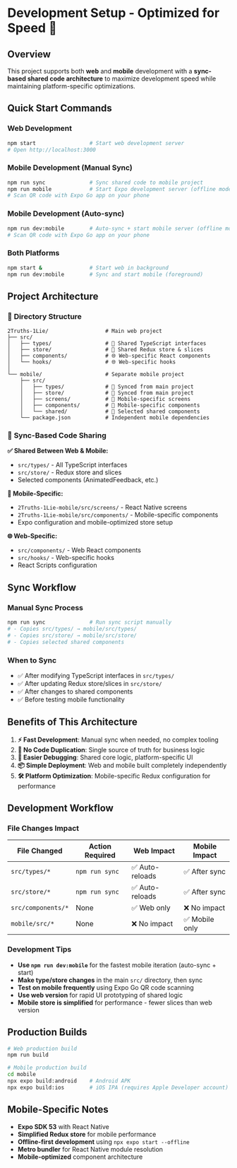 # Development Setup - Optimized for Speed 🚀

## Overview
This project supports both **web** and **mobile** development with a **sync-based shared code architecture** to maximize development speed while maintaining platform-specific optimizations.

## Quick Start Commands

### Web Development
```bash
npm start                 # Start web development server
# Open http://localhost:3000
```

### Mobile Development (Manual Sync)
```bash
npm run sync              # Sync shared code to mobile project
npm run mobile            # Start Expo development server (offline mode)
# Scan QR code with Expo Go app on your phone
```

### Mobile Development (Auto-sync)
```bash
npm run dev:mobile        # Auto-sync + start mobile server (offline mode)
# Scan QR code with Expo Go app on your phone
```

### Both Platforms
```bash
npm start &               # Start web in background
npm run dev:mobile        # Sync and start mobile (foreground)
```

## Project Architecture

### 📁 **Directory Structure**
```
2Truths-1Lie/                  # Main web project
├── src/
│   ├── types/                 # 🔄 Shared TypeScript interfaces
│   ├── store/                 # 🔄 Shared Redux store & slices
│   ├── components/            # 🌐 Web-specific React components
│   └── hooks/                 # 🌐 Web-specific hooks
│
└── mobile/                    # Separate mobile project
    ├── src/
    │   ├── types/             # 🔄 Synced from main project
    │   ├── store/             # 🔄 Synced from main project
    │   ├── screens/           # 📱 Mobile-specific screens
    │   ├── components/        # 📱 Mobile-specific components
    │   └── shared/            # 🔄 Selected shared components
    └── package.json           # Independent mobile dependencies
```

### 🔄 **Sync-Based Code Sharing**

**✅ Shared Between Web & Mobile:**
- `src/types/` - All TypeScript interfaces  
- `src/store/` - Redux store and slices
- Selected components (AnimatedFeedback, etc.)

**📱 Mobile-Specific:**
- `2Truths-1Lie-mobile/src/screens/` - React Native screens
- `2Truths-1Lie-mobile/src/components/` - Mobile-specific components
- Expo configuration and mobile-optimized store setup

**🌐 Web-Specific:**
- `src/components/` - Web React components
- `src/hooks/` - Web-specific hooks  
- React Scripts configuration

## Sync Workflow

### Manual Sync Process
```bash
npm run sync              # Run sync script manually
# - Copies src/types/ → mobile/src/types/
# - Copies src/store/ → mobile/src/store/
# - Copies selected shared components
```

### When to Sync
- ✅ After modifying TypeScript interfaces in `src/types/`
- ✅ After updating Redux store/slices in `src/store/`
- ✅ After changes to shared components
- ✅ Before testing mobile functionality

## Benefits of This Architecture

1. **⚡ Fast Development**: Manual sync when needed, no complex tooling
2. **🔄 No Code Duplication**: Single source of truth for business logic  
3. **🐛 Easier Debugging**: Shared core logic, platform-specific UI
4. **📦 Simple Deployment**: Web and mobile built completely independently
5. **🛠️ Platform Optimization**: Mobile-specific Redux configuration for performance

## Development Workflow

### File Changes Impact

| File Changed | Action Required | Web Impact | Mobile Impact |
|--------------|----------------|------------|---------------|
| `src/types/*` | `npm run sync` | ✅ Auto-reloads | ✅ After sync |
| `src/store/*` | `npm run sync` | ✅ Auto-reloads | ✅ After sync |
| `src/components/*` | None | ✅ Web only | ❌ No impact |
| `mobile/src/*` | None | ❌ No impact | ✅ Mobile only |

### Development Tips

- **Use `npm run dev:mobile`** for the fastest mobile iteration (auto-sync + start)
- **Make type/store changes** in the main `src/` directory, then sync
- **Test on mobile frequently** using Expo Go QR code scanning  
- **Use web version** for rapid UI prototyping of shared logic
- **Mobile store is simplified** for performance - fewer slices than web version

## Production Builds

```bash
# Web production build
npm run build

# Mobile production build  
cd mobile
npx expo build:android    # Android APK
npx expo build:ios        # iOS IPA (requires Apple Developer account)
```

## Mobile-Specific Notes

- **Expo SDK 53** with React Native
- **Simplified Redux store** for mobile performance
- **Offline-first development** using `npx expo start --offline`
- **Metro bundler** for React Native module resolution
- **Mobile-optimized** component architecture
